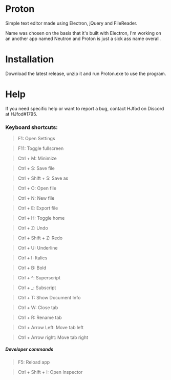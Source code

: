 # Proton
Simple text editor made using Electron, jQuery and FileReader.

Name was chosen on the basis that it's built with Electron, I'm working on an another app named Neutron and Proton is just a sick ass name overall.

# Installation
Download the latest release, unzip it and run Proton.exe to use the program.

# Help
If you need specific help or want to report a bug, contact HJfod on Discord at HJfod#1795.

### Keyboard shortcuts:

> F1: Open Settings

> F11: Toggle fullscreen

> Ctrl + M: Minimize

> Ctrl + S: Save file

> Ctrl + Shift + S: Save as

> Ctrl + O: Open file

> Ctrl + N: New file

> Ctrl + E: Export file

> Ctrl + H: Toggle home

> Ctrl + Z: Undo

> Ctrl + Shift + Z: Redo

> Ctrl + U: Underline

> Ctrl + I: Italics

> Ctrl + B: Bold

> Ctrl + ^: Superscript

> Ctrl + _: Subscript

> Ctrl + T: Show Document Info

> Ctrl + W: Close tab

> Ctrl + R: Rename tab

> Ctrl + Arrow Left: Move tab left

> Ctrl + Arrow right: Move tab right

##### Developer commands

> F5: Reload app

> Ctrl + Shift + I: Open Inspector
